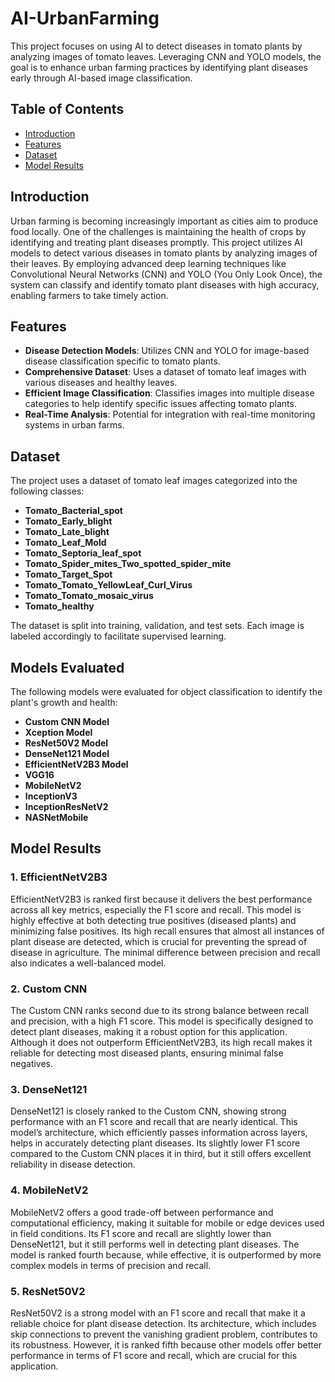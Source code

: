 # AI-UrbanFarming

This project focuses on using AI to detect diseases in tomato plants by analyzing images of tomato leaves. Leveraging CNN and YOLO models, the goal is to enhance urban farming practices by identifying plant diseases early through AI-based image classification.

## Table of Contents
- [Introduction](#introduction)
- [Features](#features)
- [Dataset](#dataset)
- [Model Results](#model-results)

## Introduction
Urban farming is becoming increasingly important as cities aim to produce food locally. One of the challenges is maintaining the health of crops by identifying and treating plant diseases promptly. This project utilizes AI models to detect various diseases in tomato plants by analyzing images of their leaves. By employing advanced deep learning techniques like Convolutional Neural Networks (CNN) and YOLO (You Only Look Once), the system can classify and identify tomato plant diseases with high accuracy, enabling farmers to take timely action.

## Features
- **Disease Detection Models**: Utilizes CNN and YOLO for image-based disease classification specific to tomato plants.
- **Comprehensive Dataset**: Uses a dataset of tomato leaf images with various diseases and healthy leaves.
- **Efficient Image Classification**: Classifies images into multiple disease categories to help identify specific issues affecting tomato plants.
- **Real-Time Analysis**: Potential for integration with real-time monitoring systems in urban farms.

## Dataset
The project uses a dataset of tomato leaf images categorized into the following classes:

- **Tomato_Bacterial_spot**
- **Tomato_Early_blight**
- **Tomato_Late_blight**
- **Tomato_Leaf_Mold**
- **Tomato_Septoria_leaf_spot**
- **Tomato_Spider_mites_Two_spotted_spider_mite**
- **Tomato_Target_Spot**
- **Tomato_Tomato_YellowLeaf_Curl_Virus**
- **Tomato_Tomato_mosaic_virus**
- **Tomato_healthy**

The dataset is split into training, validation, and test sets. Each image is labeled accordingly to facilitate supervised learning.

## Models Evaluated
The following models were evaluated for object classification to identify the plant's growth and health:

- **Custom CNN Model**
- **Xception Model**
- **ResNet50V2 Model**
- **DenseNet121 Model**
- **EfficientNetV2B3 Model**
- **VGG16**
- **MobileNetV2**
- **InceptionV3**
- **InceptionResNetV2**
- **NASNetMobile**

## Model Results

### 1. **EfficientNetV2B3**
EfficientNetV2B3 is ranked first because it delivers the best performance across all key metrics, especially the F1 score and recall. This model is highly effective at both detecting true positives (diseased plants) and minimizing false positives. Its high recall ensures that almost all instances of plant disease are detected, which is crucial for preventing the spread of disease in agriculture. The minimal difference between precision and recall also indicates a well-balanced model.

### 2. **Custom CNN**
The Custom CNN ranks second due to its strong balance between recall and precision, with a high F1 score. This model is specifically designed to detect plant diseases, making it a robust option for this application. Although it does not outperform EfficientNetV2B3, its high recall makes it reliable for detecting most diseased plants, ensuring minimal false negatives.

### 3. **DenseNet121**
DenseNet121 is closely ranked to the Custom CNN, showing strong performance with an F1 score and recall that are nearly identical. This model’s architecture, which efficiently passes information across layers, helps in accurately detecting plant diseases. Its slightly lower F1 score compared to the Custom CNN places it in third, but it still offers excellent reliability in disease detection.

### 4. **MobileNetV2**
MobileNetV2 offers a good trade-off between performance and computational efficiency, making it suitable for mobile or edge devices used in field conditions. Its F1 score and recall are slightly lower than DenseNet121, but it still performs well in detecting plant diseases. The model is ranked fourth because, while effective, it is outperformed by more complex models in terms of precision and recall.

### 5. **ResNet50V2**
ResNet50V2 is a strong model with an F1 score and recall that make it a reliable choice for plant disease detection. Its architecture, which includes skip connections to prevent the vanishing gradient problem, contributes to its robustness. However, it is ranked fifth because other models offer better performance in terms of F1 score and recall, which are crucial for this application.
